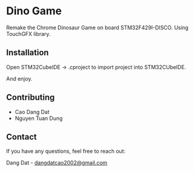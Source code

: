 # Dino Game
Remake the Chrome Dinosaur Game on board STM32F429I-DISCO. Using TouchGFX library.


## Installation
Open STM32CubeIDE -> .cproject to import project into STM32CUbeIDE. 

And enjoy.

## Contributing

- Cao Dang Dat 
- Nguyen Tuan Dung

## Contact

If you have any questions, feel free to reach out:

Dang Dat - [dangdatcao2002@gmail.com](mailto:dangdatcao2002@gmail.com)
